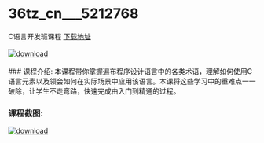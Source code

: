 # 36tz_cn___5212768
C语言开发班课程
[下载地址](http://www.36tz.cn/article/5212768 "下载地址")
<br/></br>[![download](http://36tz.cn/muke_img/2020_05_2-21-300x182.png "下载地址")](http://www.36tz.cn/article/5212768 "下载地址")
<br/></br>### 课程介绍:
本课程带你掌握遍布程序设计语言中的各类术语，理解如何使用C语言元素以及领会如何在实际场景中应用该语言。本课将这些学习中的重难点一一破除，让学生不走弯路，快速完成由入门到精通的过程。

### 课程截图:
[![download](http://36tz.cn/muke_img/2020_05_1-21.png "下载地址")](http://www.36tz.cn/article/5212768 "下载地址")
